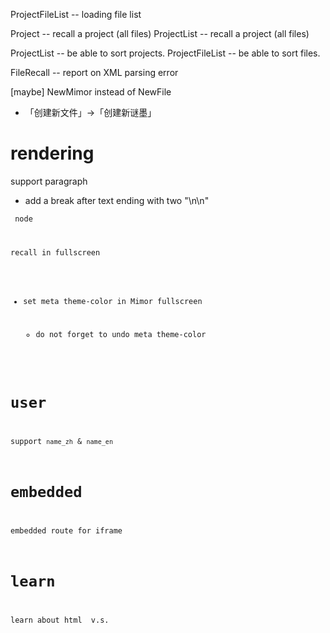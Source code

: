 ProjectFileList -- loading file list

Project -- recall a project (all files)
ProjectList -- recall a project (all files)

ProjectList -- be able to sort projects.
ProjectFileList -- be able to sort files.

FileRecall -- report on XML parsing error

[maybe] NewMimor instead of NewFile

- 「创建新文件」->「创建新谜墨」

# rendering

support paragraph

- add a break after text ending with two "\n\n"

<code> node

recall in fullscreen

- set meta theme-color in Mimor fullscreen

  - do not forget to undo meta theme-color

# user

support `name_zh` & `name_en`

# embedded

embedded route for iframe

# learn

learn about html <span> v.s. <div>
